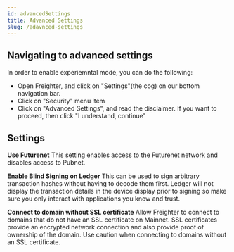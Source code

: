 ```yaml
---
id: advancedSettings
title: Advanced Settings
slug: /adavnced-settings
---
```


## Navigating to advanced settings

In order to enable experiemntal mode, you can do the following:

- Open Freighter, and click on "Settings"(the cog) on our bottom navigation bar.
- Click on "Security" menu item
- Click on "Advanced Settings", and read the disclaimer. If you want to proceed, then click "I understand, continue"

## Settings

**Use Futurenet**
This setting enables access to the Futurenet network and disables access to Pubnet.

**Enable Blind Signing on Ledger**
This can be used to sign arbitrary transaction hashes without having to decode them first. Ledger will not display the transaction details in the device display prior to signing so make sure you only interact with applications you know and trust.

**Connect to domain without SSL certificate**
Allow Freighter to connect to domains that do not have an SSL certificate on Mainnet. SSL certificates provide an encrypted network connection and also provide proof of ownership of the domain. Use caution when connecting to domains without an SSL certificate.
